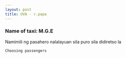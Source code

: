 ```yaml
---
layout: post
title: UVA - r.papa
---
```


### Name of taxi: M.G.E

Namimili ng pasahero nalalayuan sila puro sila didiretso la

```Choosing passengers```

